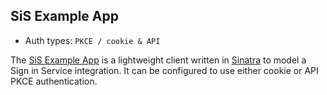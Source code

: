 ## SiS Example App

* Auth types: `PKCE / cookie & API`

The [SiS Example App](https://github.com/department-of-veterans-affairs/sign-in-service-client-sinatra) is a lightweight client written in [Sinatra](https://github.com/sinatra/sinatra?tab=readme-ov-file#sinatra) to model a Sign in Service integration. It can be configured to use either cookie or API PKCE authentication.